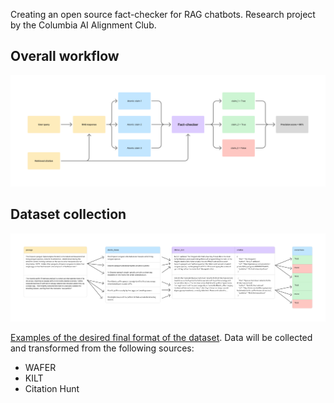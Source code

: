 Creating an open source fact-checker for RAG chatbots. Research project by the Columbia AI Alignment Club.

## Overall workflow
![Overall workflow](project/Fact-Checker%20Workflow.jpg)

## Dataset collection
![Desired format of the dataset](project/Fact-Checker.jpg)

[Examples of the desired final format of the dataset](https://docs.google.com/spreadsheets/d/10Dg2ox2oGiAoHKWaFDzwj_JAPou9FBGvbhlXQOjt1xQ/edit?usp=sharing). Data will be collected and transformed from the following sources:
* WAFER
* KILT
* Citation Hunt
